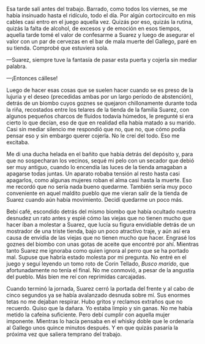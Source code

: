 Esa tarde salí antes del trabajo. Barrado, como todos los viernes, se me había insinuado hasta el ridículo, todo el día. Por algún cortocircuito en mis cables casi entro en el juego aquella vez. Quizás por eso, quizás la rutina, quizás la falta de alcohol, de excesos y de emoción en esos tiempos, aquella tarde tomé el valor de confesarme a Suarez y luego de asegurar el valor con un par de cervezas en el bar de mala muerte del Gallego, paré en su tienda. Comprobé que estuviera sola.

—Suarez, siempre tuve la fantasía de pasar esta puerta y cojerla sin mediar palabra.

—¡Entonces cállese!

Luego de hacer esas cosas que se suelen hacer cuando se es preso de la lujuria y el deseo (precedidas ambas por un largo período de abstención), detrás de un biombo cuyos goznes se quejaron chillonamente durante toda la riña, recostados entre los telares de la tienda de la familia Suarez, con algunos pequeños charcos de fluidos todavía húmedos, le pregunté si era cierto lo que decían, eso de que en realidad ella había matado a su marido. Casi sin mediar silencio me respondió que no, que no, que cómo podía pensar eso y sin embargo querer cojerla. No le creí del todo. Eso me excitaba.

Me di una ducha helada en el bañito que había detrás del depósito y, para que no sospecharan los vecinos, sequé mi pelo con un secador que debió ser muy antiguo, cuando lo encendía las luces de la tienda amagaban a apagarse todas juntas. Un aparato robaba tensión al resto hasta casi apagarlos, como algunas mujeres roban el alma casi hasta la muerte. Eso me recordó que no sería nada bueno quedarme. También sería muy poco conveniente en aquel maldito pueblo que me vieran salir de la tienda de Suarez cuando aún había movimiento. Decidí quedarme un poco más.

Bebí café, escondido detrás del mismo biombo que había ocultado nuestra desnudez un rato antes y espié cómo las viejas que no tienen mucho que hacer iban a molestar a Suarez, que lucía su figura envidiable detrás de un mostrador de una triste tienda, bajo un poco atractivo traje, y aún así era causa de envidia de las viejas que no tienen mucho que hacer. Engrasé los goznes del biombo con unas gotas de aceite que encontré por ahí. Mientras tanto Suarez me ignoraba como quien ignora al perro que se ha portado mal. Supuse que habría estado molesta por mi pregunta. No entré en el juego y seguí leyendo un tomo roto de Corin Tellado, *Busco marido*, que afortunadamente no tenía el final. No me conmovió, a pesar de la angustia del pueblo. Más bien me reí con reprimidas carcajadas.

Cuando terminó la jornada, Suarez cerró la portada del frente y al cabo de cinco segundos ya se había avalanzado desnuda sobre mí. Sus enormes tetas no me dejaban respirar. Hubo gritos y reclamos extraños que no recuerdo. Quiso que la dañara. Yo estaba limpio y sin ganas. No me había metido la cafeína suficiente. Pero debí cumplir con aquella mujer imponente. Mientras lo hacía pensaba en el whisky doble que le ordenaría al Gallego unos quince minutos después. Y en que quizás pasaría la próxima vez que saliera temprano del trabajo.

